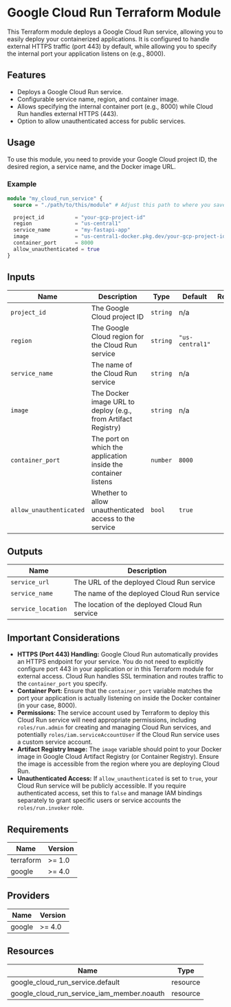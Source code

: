 # Google Cloud Run Terraform Module

This Terraform module deploys a Google Cloud Run service, allowing you to easily deploy your containerized applications. It is configured to handle external HTTPS traffic (port 443) by default, while allowing you to specify the internal port your application listens on (e.g., 8000).

## Features

-   Deploys a Google Cloud Run service.
-   Configurable service name, region, and container image.
-   Allows specifying the internal container port (e.g., 8000) while Cloud Run handles external HTTPS (443).
-   Option to allow unauthenticated access for public services.

## Usage

To use this module, you need to provide your Google Cloud project ID, the desired region, a service name, and the Docker image URL.

### Example

```terraform
module "my_cloud_run_service" {
  source = "./path/to/this/module" # Adjust this path to where you save these files

  project_id          = "your-gcp-project-id"
  region              = "us-central1"
  service_name        = "my-fastapi-app"
  image               = "us-central1-docker.pkg.dev/your-gcp-project-id/my-docker-repo/fastapi-app:latest"
  container_port      = 8000
  allow_unauthenticated = true
}
```

## Inputs

| Name | Description | Type | Default | Required |
|------|-------------|------|---------|:--------:|
| `project_id` | The Google Cloud project ID | `string` | n/a | yes |
| `region` | The Google Cloud region for the Cloud Run service | `string` | `"us-central1"` | no |
| `service_name` | The name of the Cloud Run service | `string` | n/a | yes |
| `image` | The Docker image URL to deploy (e.g., from Artifact Registry) | `string` | n/a | yes |
| `container_port` | The port on which the application inside the container listens | `number` | `8000` | no |
| `allow_unauthenticated` | Whether to allow unauthenticated access to the service | `bool` | `true` | no |

## Outputs

| Name | Description |
|------|-------------|
| `service_url` | The URL of the deployed Cloud Run service |
| `service_name` | The name of the deployed Cloud Run service |
| `service_location` | The location of the deployed Cloud Run service |

## Important Considerations

-   **HTTPS (Port 443) Handling:** Google Cloud Run automatically provides an HTTPS endpoint for your service. You do not need to explicitly configure port 443 in your application or in this Terraform module for external access. Cloud Run handles SSL termination and routes traffic to the `container_port` you specify.
-   **Container Port:** Ensure that the `container_port` variable matches the port your application is actually listening on inside the Docker container (in your case, 8000).
-   **Permissions:** The service account used by Terraform to deploy this Cloud Run service will need appropriate permissions, including `roles/run.admin` for creating and managing Cloud Run services, and potentially `roles/iam.serviceAccountUser` if the Cloud Run service uses a custom service account.
-   **Artifact Registry Image:** The `image` variable should point to your Docker image in Google Cloud Artifact Registry (or Container Registry). Ensure the image is accessible from the region where you are deploying Cloud Run.
-   **Unauthenticated Access:** If `allow_unauthenticated` is set to `true`, your Cloud Run service will be publicly accessible. If you require authenticated access, set this to `false` and manage IAM bindings separately to grant specific users or service accounts the `roles/run.invoker` role.

## Requirements

| Name | Version |
|------|---------|
| terraform | >= 1.0 |
| google | >= 4.0 |

## Providers

| Name | Version |
|------|---------|
| google | >= 4.0 |

## Resources

| Name | Type |
|------|------|
| google_cloud_run_service.default | resource |
| google_cloud_run_service_iam_member.noauth | resource |


